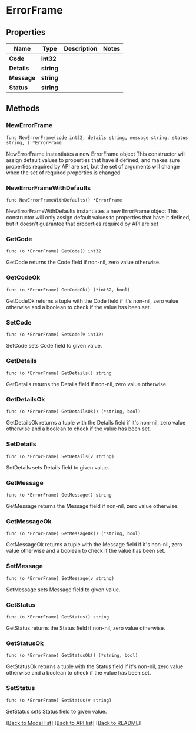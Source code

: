 # ErrorFrame

## Properties

Name | Type | Description | Notes
------------ | ------------- | ------------- | -------------
**Code** | **int32** |  | 
**Details** | **string** |  | 
**Message** | **string** |  | 
**Status** | **string** |  | 

## Methods

### NewErrorFrame

`func NewErrorFrame(code int32, details string, message string, status string, ) *ErrorFrame`

NewErrorFrame instantiates a new ErrorFrame object
This constructor will assign default values to properties that have it defined,
and makes sure properties required by API are set, but the set of arguments
will change when the set of required properties is changed

### NewErrorFrameWithDefaults

`func NewErrorFrameWithDefaults() *ErrorFrame`

NewErrorFrameWithDefaults instantiates a new ErrorFrame object
This constructor will only assign default values to properties that have it defined,
but it doesn't guarantee that properties required by API are set

### GetCode

`func (o *ErrorFrame) GetCode() int32`

GetCode returns the Code field if non-nil, zero value otherwise.

### GetCodeOk

`func (o *ErrorFrame) GetCodeOk() (*int32, bool)`

GetCodeOk returns a tuple with the Code field if it's non-nil, zero value otherwise
and a boolean to check if the value has been set.

### SetCode

`func (o *ErrorFrame) SetCode(v int32)`

SetCode sets Code field to given value.


### GetDetails

`func (o *ErrorFrame) GetDetails() string`

GetDetails returns the Details field if non-nil, zero value otherwise.

### GetDetailsOk

`func (o *ErrorFrame) GetDetailsOk() (*string, bool)`

GetDetailsOk returns a tuple with the Details field if it's non-nil, zero value otherwise
and a boolean to check if the value has been set.

### SetDetails

`func (o *ErrorFrame) SetDetails(v string)`

SetDetails sets Details field to given value.


### GetMessage

`func (o *ErrorFrame) GetMessage() string`

GetMessage returns the Message field if non-nil, zero value otherwise.

### GetMessageOk

`func (o *ErrorFrame) GetMessageOk() (*string, bool)`

GetMessageOk returns a tuple with the Message field if it's non-nil, zero value otherwise
and a boolean to check if the value has been set.

### SetMessage

`func (o *ErrorFrame) SetMessage(v string)`

SetMessage sets Message field to given value.


### GetStatus

`func (o *ErrorFrame) GetStatus() string`

GetStatus returns the Status field if non-nil, zero value otherwise.

### GetStatusOk

`func (o *ErrorFrame) GetStatusOk() (*string, bool)`

GetStatusOk returns a tuple with the Status field if it's non-nil, zero value otherwise
and a boolean to check if the value has been set.

### SetStatus

`func (o *ErrorFrame) SetStatus(v string)`

SetStatus sets Status field to given value.



[[Back to Model list]](../README.md#documentation-for-models) [[Back to API list]](../README.md#documentation-for-api-endpoints) [[Back to README]](../README.md)


